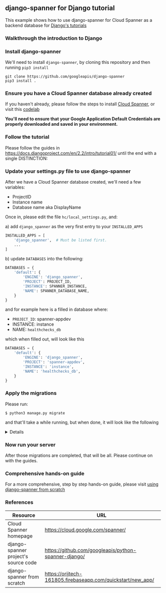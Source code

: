 ## django-spanner for Django tutorial

This example shows how to use django-spanner for Cloud Spanner as a backend database for [Django's tutorials](https://docs.djangoproject.com/en/2.2/intro/tutorial01/)

### Walkthrough the introduction to Django

### Install django-spanner
We'll need to install `django-spanner`, by cloning this repository and then running `pip3 install`
```shell
git clone https://github.com/googleapis/django-spanner
pip3 install .
```

### Ensure you have a Cloud Spanner database already created
If you haven't already, please follow the steps to install [Cloud Spanner](https://cloud.google.com/spanner/docs/getting-started/set-up),
or visit this [codelab](https://opencensus.io/codelabs/spanner/#0)

**You'll need to ensure that your Google Application Default Credentials are properly downloaded and saved in your environment.**

### Follow the tutorial
Please follow the guides in https://docs.djangoproject.com/en/2.2/intro/tutorial01/ until the end with a single DISTINCTION:

### Update your settings.py file to use django-spanner
After we have a Cloud Spanner database created, we'll need a few variables:
* ProjectID
* Instance name
* Database name aka DisplayName

Once in, please edit the file `hc/local_settings.py`, and:

a) add `django_spanner` as the very first entry to your `INSTALLED_APPS`
```python
INSTALLED_APPS = [
    'django_spanner',  # Must be listed first.
    ...
]
```

b) update `DATABASES` into the following:
```python
DATABASES = {
    'default': {
        'ENGINE': 'django_spanner',
        'PROJECT': PROJECT_ID,
        'INSTANCE': SPANNER_INSTANCE,
        'NAME': SPANNER_DATABASE_NAME,
    }
}
```

and for example here is a filled in database where:

* `PROJECT_ID`: spanner-appdev
* INSTANCE: instance
* NAME: `healthchecks_db`

which when filled out, will look like this

```python
DATABASES = {
    'default': {
        'ENGINE': 'django_spanner',
        'PROJECT': 'spanner-appdev',
        'INSTANCE': 'instance',
        'NAME': 'healthchecks_db',
    }
}
```

### Apply the migrations
Please run:
```shell
$ python3 manage.py migrate
```

and that'll take a while running, but when done, it will look like the following

<details>

```shell
$ python3 manage.py migrate
Operations to perform:
  Apply all migrations: admin, auth, contenttypes, sessions
Running migrations:
  Applying contenttypes.0001_initial... OK
  Applying auth.0001_initial... OK
  Applying admin.0001_initial... OK
  Applying admin.0002_logentry_remove_auto_add... OK
  Applying admin.0003_logentry_add_action_flag_choices... OK
  Applying contenttypes.0002_remove_content_type_name... OK
  Applying auth.0002_alter_permission_name_max_length... OK
  Applying auth.0003_alter_user_email_max_length... OK
  Applying auth.0004_alter_user_username_opts... OK
  Applying auth.0005_alter_user_last_login_null... OK
  Applying auth.0006_require_contenttypes_0002... OK
  Applying auth.0007_alter_validators_add_error_messages... OK
  Applying auth.0008_alter_user_username_max_length... OK
  Applying auth.0009_alter_user_last_name_max_length... OK
  Applying auth.0010_alter_group_name_max_length... OK
  Applying auth.0011_update_proxy_permissions... OK
  Applying sessions.0001_initial... OK
```
</details>

### Now run your server
After those migrations are completed, that will be all. Please continue on with the guides.

### Comprehensive hands-on guide
For a more comprehensive, step by step hands-on guide, please visit [using django-spanner from scratch](https://orijtech-161805.firebaseapp.com/quickstart/new_app/)


### References

Resource|URL
---|---
Cloud Spanner homepage|https://cloud.google.com/spanner/
django-spanner project's source code|https://github.com/googleapis/python-spanner-django/
django-spanner from scratch|https://orijtech-161805.firebaseapp.com/quickstart/new_app/
